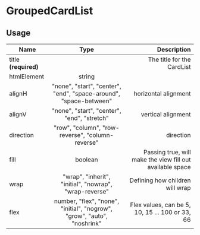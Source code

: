 <!-- 
This is an auto-generated markdown. 
You can change it in "src/GroupedCardList/GroupedCardList.tsx" and run build:docs to update this file.
-->
# GroupedCardList

## Usage
| Name        | Type           | Description  |
| ----------- |:--------------:| ------------:|
|title **(required)**||The title for the CardList
|htmlElement|string|
|alignH|"none", "start", "center", "end", "space-around", "space-between"|horizontal alignment
|alignV|"none", "start", "center", "end", "stretch"|vertical alignment
|direction|"row", "column", "row-reverse", "column-reverse"|direction
|fill|boolean|Passing true, will make the view fill out available space
|wrap|"wrap", "inherit", "initial", "nowrap", "wrap-reverse"|Defining how children will wrap
|flex|number, "flex", "none", "initial", "nogrow", "grow", "auto", "noshrink"|Flex values, can be 5, 10, 15 ... 100 or 33, 66
